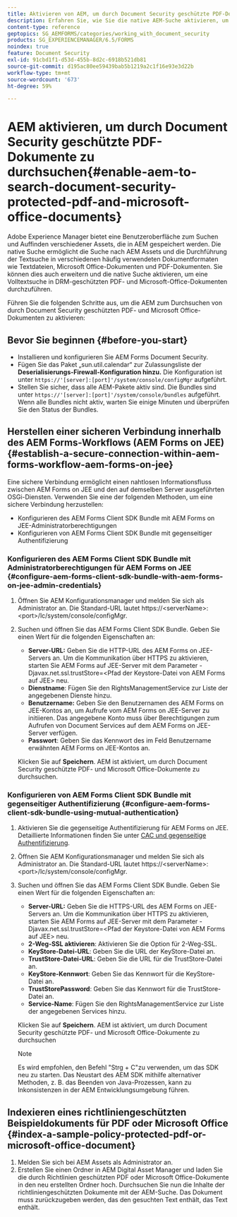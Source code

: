 ```yaml
---
title: Aktivieren von AEM, um durch Document Security geschützte PDF-Dokumente zu durchsuchen
description: Erfahren Sie, wie Sie die native AEM-Suche aktivieren, um eine Volltextsuche in DRM-geschützten PDF-Dokumenten durchzuführen.
content-type: reference
geptopics: SG_AEMFORMS/categories/working_with_document_security
products: SG_EXPERIENCEMANAGER/6.5/FORMS
noindex: true
feature: Document Security
exl-id: 91cbd1f1-d53d-455b-8d2c-6918b521db81
source-git-commit: d195ac80ee59439bab5b1219a2c1f16e93e3d22b
workflow-type: tm+mt
source-wordcount: '673'
ht-degree: 59%

---
```


# AEM aktivieren, um durch Document Security geschützte PDF-Dokumente zu durchsuchen{#enable-aem-to-search-document-security-protected-pdf-and-microsoft-office-documents}

Adobe Experience Manager bietet eine Benutzeroberfläche zum Suchen und Auffinden verschiedener Assets, die in AEM gespeichert werden. Die native Suche ermöglicht die Suche nach AEM Assets und die Durchführung der Textsuche in verschiedenen häufig verwendeten Dokumentformaten wie Textdateien, Microsoft Office-Dokumenten und PDF-Dokumenten. Sie können dies auch erweitern und die native Suche aktivieren, um eine Volltextsuche in DRM-geschützten PDF- und Microsoft-Office-Dokumenten durchzuführen.

Führen Sie die folgenden Schritte aus, um die AEM zum Durchsuchen von durch Document Security geschützten PDF- und Microsoft Office-Dokumenten zu aktivieren:

## Bevor Sie beginnen {#before-you-start}

* Installieren und konfigurieren Sie AEM Forms Document Security.
* Fügen Sie das Paket „sun.util.calendar“ zur Zulassungsliste der **Deserialisierungs-Firewall-Konfiguration hinzu.** Die Konfiguration ist unter `https://'[server]:[port]'/system/console/configMgr` aufgeführt.
* Stellen Sie sicher, dass alle AEM-Pakete aktiv sind. Die Bundles sind unter `https://'[server]:[port]'/system/console/bundles` aufgeführt. Wenn alle Bundles nicht aktiv, warten Sie einige Minuten und überprüfen Sie den Status der Bundles.

## Herstellen einer sicheren Verbindung innerhalb des AEM Forms-Workflows (AEM Forms on JEE) {#establish-a-secure-connection-within-aem-forms-workflow-aem-forms-on-jee}

Eine sichere Verbindung ermöglicht einen nahtlosen Informationsfluss zwischen AEM Forms on JEE und den auf demselben Server ausgeführten OSGi-Diensten. Verwenden Sie eine der folgenden Methoden, um eine sichere Verbindung herzustellen:

* Konfigurieren des AEM Forms Client SDK Bundle mit AEM Forms on JEE-Administratorberechtigungen
* Konfigurieren von AEM Forms Client SDK Bundle mit gegenseitiger Authentifizierung 

### Konfigurieren des AEM Forms Client SDK Bundle mit Administratorberechtigungen für AEM Forms on JEE {#configure-aem-forms-client-sdk-bundle-with-aem-forms-on-jee-admin-credentials}

1. Öffnen Sie AEM Konfigurationsmanager und melden Sie sich als Administrator an. Die Standard-URL lautet https://&lt;serverName>:&lt;port>/lc/system/console/configMgr.
1. Suchen und öffnen Sie das AEM Forms Client SDK Bundle. Geben Sie einen Wert für die folgenden Eigenschaften an:

   * **Server-URL:** Geben Sie die HTTP-URL des AEM Forms on JEE-Servers an. Um die Kommunikation über HTTPS zu aktivieren, starten Sie AEM Forms auf JEE-Server mit dem Parameter -Djavax.net.ssl.trustStore=&lt;Pfad der Keystore-Datei von AEM Forms auf JEE> neu.
   * **Dienstname**: Fügen Sie den RightsManagementService zur Liste der angegebenen Dienste hinzu.
   * **Benutzername:** Geben Sie den Benutzernamen des AEM Forms on JEE-Kontos an, um Aufrufe vom AEM Forms on JEE-Server zu initiieren. Das angegebene Konto muss über Berechtigungen zum Aufrufen von Document Services auf dem AEM Forms on JEE-Server verfügen.
   * **Passwort**: Geben Sie das Kennwort des im Feld Benutzername erwähnten AEM Forms on JEE-Kontos an.

   Klicken Sie auf **Speichern**. AEM ist aktiviert, um durch Document Security geschützte PDF- und Microsoft Office-Dokumente zu durchsuchen.

### Konfigurieren von AEM Forms Client SDK Bundle mit gegenseitiger Authentifizierung  {#configure-aem-forms-client-sdk-bundle-using-mutual-authentication}

1. Aktivieren Sie die gegenseitige Authentifizierung für AEM Forms on JEE. Detaillierte Informationen finden Sie unter [CAC und gegenseitige Authentifizierung](https://helpx.adobe.com/de/livecycle/kb/cac-mutual-authentication.html).
1. Öffnen Sie AEM Konfigurationsmanager und melden Sie sich als Administrator an. Die Standard-URL lautet https://&lt;serverName>:&lt;port>/lc/system/console/configMgr.
1. Suchen und öffnen Sie das AEM Forms Client SDK Bundle. Geben Sie einen Wert für die folgenden Eigenschaften an:

   * **Server-URL:** Geben Sie die HTTPS-URL des AEM Forms on JEE-Servers an. Um die Kommunikation über HTTPS zu aktivieren, starten Sie AEM Forms auf JEE-Server mit dem Parameter -Djavax.net.ssl.trustStore=&lt;Pfad der Keystore-Datei von AEM Forms auf JEE> neu.
   * **2-Weg-SSL aktivieren**: Aktivieren Sie die Option für 2-Weg-SSL.
   * **KeyStore-Datei-URL**: Geben Sie die URL der KeyStore-Datei an.
   * **TrustStore-Datei-URL**: Geben Sie die URL für die TrustStore-Datei an.
   * **KeyStore-Kennwort**: Geben Sie das Kennwort für die KeyStore-Datei an.
   * **TrustStorePassword**: Geben Sie das Kennwort für die TrustStore-Datei an.
   * **Service-Name**: Fügen Sie den RightsManagementService zur Liste der angegebenen Services hinzu.

   Klicken Sie auf **Speichern**. AEM ist aktiviert, um durch Document Security geschützte PDF- und Microsoft Office-Dokumente zu durchsuchen

   >[!NOTE]
   >
   > Es wird empfohlen, den Befehl &quot;Strg + C&quot;zu verwenden, um das SDK neu zu starten. Das Neustart des AEM SDK mithilfe alternativer Methoden, z. B. das Beenden von Java-Prozessen, kann zu Inkonsistenzen in der AEM Entwicklungsumgebung führen.

## Indexieren eines richtliniengeschützten Beispieldokuments für PDF oder Microsoft Office {#index-a-sample-policy-protected-pdf-or-microsoft-office-document}

1. Melden Sie sich bei AEM Assets als Administrator an.
1. Erstellen Sie einen Ordner in AEM Digital Asset Manager und laden Sie die durch Richtlinien geschützten PDF oder Microsoft Office-Dokumente in den neu erstellten Ordner hoch. Durchsuchen Sie nun die Inhalte der richtliniengeschützten Dokumente mit der AEM-Suche. Das Dokument muss zurückzugeben werden, das den gesuchten Text enthält, das Text enthält.
